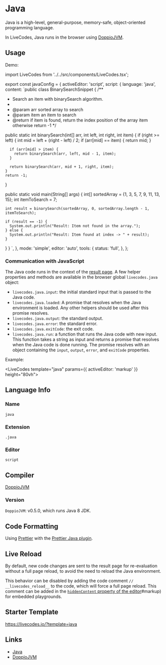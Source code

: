 # Java

Java is a high-level, general-purpose, memory-safe, object-oriented programming language.

In LiveCodes, Java runs in the browser using [DoppioJVM](https://github.com/plasma-umass/doppio).

## Usage

Demo:

import LiveCodes from '../../src/components/LiveCodes.tsx';

export const javaConfig = {
  activeEditor: 'script',
  script: {
    language: 'java',
    content: `public class BinarySearchSnippet {
  /**
   * Search an item with binarySearch algorithm.
   *
   * @param arr sorted array to search
   * @param item an item to search
   * @return if item is found, return the index position of the array item otherwise return -1
   */

  public static int binarySearch(int[] arr, int left, int right, int item) {
    if (right >= left) {
      int mid = left + (right - left) / 2;
      if (arr[mid] == item) {
        return mid;
      }

      if (arr[mid] > item) {
        return binarySearch(arr, left, mid - 1, item);
      }

      return binarySearch(arr, mid + 1, right, item);
    }
    return -1;
  }

  public static void main(String[] args) {
    int[] sortedArray = {1, 3, 5, 7, 9, 11, 13, 15};
    int itemToSearch = 7;

    int result = binarySearch(sortedArray, 0, sortedArray.length - 1, itemToSearch);

    if (result == -1) {
      System.out.println("Result: Item not found in the array.");
    } else {
      System.out.println("Result: Item found at index -> " + result);
    }
  }
}
`,
  },
  mode: 'simple',
  editor: 'auto',
  tools: {
    status: 'full',
},
};

<LiveCodes config={javaConfig}></LiveCodes>

### Communication with JavaScript

The Java code runs in the context of the [result page](../features/result.html.md).
A few helper properties and methods are available in the browser global `livecodes.java` object:

- `livecodes.java.input`: the initial standard input that is passed to the Java code.
- `livecodes.java.loaded`: A promise that resolves when the Java environment is loaded. Any other helpers should be used after this promise resolves.
- `livecodes.java.output`: the standard output.
- `livecodes.java.error`: the standard error.
- `livecodes.java.exitCode`: the exit code.
- `livecodes.java.run`: a function that runs the Java code with new input. This function takes a string as input and returns a promise that resolves when the Java code is done running. The promise resolves with an object containing the `input`, `output`, `error`, and `exitCode` properties.

Example:

<LiveCodes template="java" params={{ activeEditor: 'markup' }} height="80vh"></LiveCodes>

## Language Info

### Name

`java`

### Extension

`.java`

### Editor

`script`

## Compiler

[DoppioJVM](https://github.com/plasma-umass/doppio)

### Version

`DoppioJVM`: v0.5.0, which runs Java 8 JDK.

## Code Formatting

Using [Prettier](https://prettier.io) with the [Prettier Java plugin](https://github.com/jhipster/prettier-java).

## Live Reload

By default, new code changes are sent to the result page for re-evaluation without a full page reload, to avoid the need to reload the Java environment.

This behavior can be disabled by adding the code comment `// __livecodes_reload__` to the code, which will force a full page reload.
This comment can be added in the [`hiddenContent` property of the editor](../configuration/configuration-object.html.md)#markup) for embedded playgrounds.

## Starter Template

https://livecodes.io/?template=java

## Links

- [Java](https://www.java.com/)
- [DoppioJVM](https://github.com/plasma-umass/doppio)